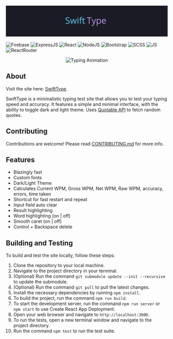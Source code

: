 
<p align="center">
  <a name="banner" href="#banner"><img src="./gh/images/swift-type-logo.jpg" alt="banner"></a>
</p>

<picture>
  <img src="https://img.shields.io/badge/firebase-%23039BE5.svg?style=for-the-badge&logo=firebase" alt="Firebase">
</picture>
<picture>
  <img src="https://img.shields.io/badge/express.js-%23404d59.svg?style=for-the-badge&logo=express&logoColor=%2361DAFB" alt="ExpressJS">
</picture>
<picture>
  <img src="https://img.shields.io/badge/react-%2320232a.svg?style=for-the-badge&logo=react&logoColor=%2361DAFB" alt="React">
</picture>
<picture>
  <img src="https://img.shields.io/badge/Node.js-43853D?style=for-the-badge&logo=node.js&logoColor=white" alt="NodeJS">
</picture>
<picture>
  <img src="https://img.shields.io/badge/-Bootstrap-7952B3?style=for-the-badge&logo=bootstrap&logoColor=white" alt="Bootstrap">
</picture>
<picture>
  <img src="https://img.shields.io/badge/Sass-CC6699?style=for-the-badge&logo=sass&logoColor=white" alt="SCSS">
</picture>
<picture>
  <img src="https://img.shields.io/badge/JavaScript-F7DF1E.svg?style=for-the-badge&logo=JavaScript&logoColor=black" alt="JS">
</picture>
<picture>
  <img src="https://img.shields.io/badge/React_Router-CA4245?style=for-the-badge&logo=react-router&logoColor=white" alt="ReactRouter">
</picture>

<p align="center">
  <p align="center">
<picture>
  <img src="https://readme-typing-svg.demolab.com?font=Open+Sans&pause=500&color=60D0FA&center=true&vCenter=true&width=290&height=25&lines=Swift+Type+~+HauseMaster;Responsive+Typing+Test." alt="Typing Animation">
</picture>
  </p>
</p>

## About
Visit the site here: <a href="https://swift-type-7007d.web.app/ " target="_blank">SwiftType</a>.


SwiftType is a minimalistic typing test site that allows you to test your typing speed and accuracy. It features a simple and minimal interface, with the ability to toggle dark and light theme. Uses [Quotable API](https://github.com/lukePeavey/quotable) to fetch random quotes.


## Contributing
Contributions are welcome! Please read [CONTRIBUTING.md](CONTRIBUTING.md) for more info.

## Features 
 - Blazingly fast
 - Custom fonts
 - Dark/Light Theme
 - Calculates Current WPM, Gross WPM, Net WPM, Raw WPM, accuracy, errors, time taken
 - Shortcut for fast restart and repeat
 - Input field auto clear
 - Result highlighting
 - Word highlighting (on | off)
 - Smooth caret (on | off)
 - Control + Backspace delete

## Building and Testing
To build and test the site locally, follow these steps:

1. Clone the repository to your local machine.
2. Navigate to the project directory in your terminal.
3. (Optional) Run the command `git submodule update --init --recursive` to update the submodule.
4. (Optional) Run the command `git pull` to pull the latest changes.
5. Install the necessary dependencies by running `npm install`.
6. To build the project, run the command `npm run build`.
7. To start the development server, run the command `npm run server` or `npm start` to use Create React App Deployment.
8. Open your web browser and navigate to `http://localhost:3000`.
9. To run the tests, open a new terminal window and navigate to the project directory.
10. Run the command `npm test` to run the test suite.

